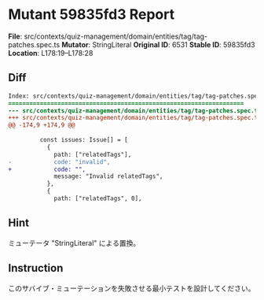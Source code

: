 # Mutant 59835fd3 Report

**File**: src/contexts/quiz-management/domain/entities/tag/tag-patches.spec.ts
**Mutator**: StringLiteral
**Original ID**: 6531
**Stable ID**: 59835fd3
**Location**: L178:19–L178:28

## Diff

```diff
Index: src/contexts/quiz-management/domain/entities/tag/tag-patches.spec.ts
===================================================================
--- src/contexts/quiz-management/domain/entities/tag/tag-patches.spec.ts	original
+++ src/contexts/quiz-management/domain/entities/tag/tag-patches.spec.ts	mutated #6531
@@ -174,9 +174,9 @@
 
         const issues: Issue[] = [
           {
             path: ["relatedTags"],
-            code: "invalid",
+            code: "",
             message: "Invalid relatedTags",
           },
           {
             path: ["relatedTags", 0],
```

## Hint

ミューテータ "StringLiteral" による置換。

## Instruction

このサバイブ・ミューテーションを失敗させる最小テストを設計してください。
